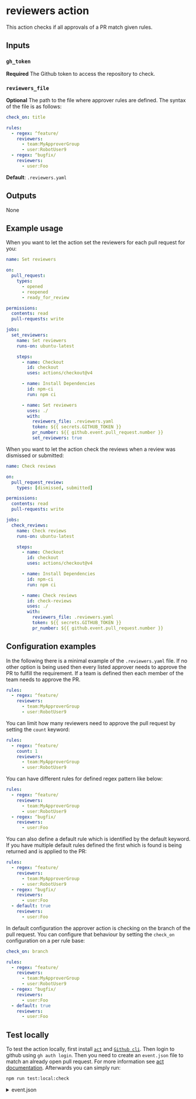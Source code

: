 # reviewers action

This action checks if all approvals of a PR match given rules.

## Inputs

### `gh_token`

**Required** The Github token to access the repository to check.

### `reviewers_file`

**Optional** The path to the file where approver rules are defined. The syntax
of the file is as follows:

```yaml
check_on: title

rules:
  - regex: ^feature/
    reviewers:
      - team:MyApproverGroup
      - user:RobotUser9
  - regex: ^bugfix/
    reviewers:
      - user:Foo
```

**Default**: `.reviewers.yaml`

## Outputs

None

## Example usage

When you want to let the action set the reviewers for each pull request for you:

```yaml
name: Set reviewers

on:
  pull_request:
    types:
      - opened
      - reopened
      - ready_for_review

permissions:
  contents: read
  pull-requests: write

jobs:
  set_reviewers:
    name: Set reviewers
    runs-on: ubuntu-latest

    steps:
      - name: Checkout
        id: checkout
        uses: actions/checkout@v4

      - name: Install Dependencies
        id: npm-ci
        run: npm ci

      - name: Set reviewers
        uses: ./
        with:
          reviewers_file: .reviewers.yaml
          token: ${{ secrets.GITHUB_TOKEN }}
          pr_number: ${{ github.event.pull_request.number }}
          set_reviewers: true
```

When you want to let the action check the reviews when a review was dismissed or
submitted:

```yaml
name: Check reviews

on:
  pull_request_review:
    types: [dismissed, submitted]

permissions:
  contents: read
  pull-requests: write

jobs:
  check_reviews:
    name: Check reviews
    runs-on: ubuntu-latest

    steps:
      - name: Checkout
        id: checkout
        uses: actions/checkout@v4

      - name: Install Dependencies
        id: npm-ci
        run: npm ci

      - name: Check reviews
        id: check-reviews
        uses: ./
        with:
          reviewers_file: .reviewers.yaml
          token: ${{ secrets.GITHUB_TOKEN }}
          pr_number: ${{ github.event.pull_request.number }}
```

## Configuration examples

In the following there is a minimal example of the `.reviewers.yaml` file. If no
other option is being used then every listed approver needs to approve the PR to
fulfill the requirement. If a team is defined then each member of the team needs
to approve the PR.

```yaml
rules:
  - regex: ^feature/
    reviewers:
      - team:MyApproverGroup
      - user:RobotUser9
```

You can limit how many reviewers need to approve the pull request by setting the
`count` keyword:

```yaml
rules:
  - regex: ^feature/
    count: 1
    reviewers:
      - team:MyApproverGroup
      - user:RobotUser9
```

You can have different rules for defined regex pattern like below:

```yaml
rules:
  - regex: ^feature/
    reviewers:
      - team:MyApproverGroup
      - user:RobotUser9
  - regex: ^bugfix/
    reviewers:
      - user:Foo
```

You can also define a default rule which is identified by the default keyword.
If you have multiple default rules defined the first which is found is being
returned and is applied to the PR:

```yaml
rules:
  - regex: ^feature/
    reviewers:
      - team:MyApproverGroup
      - user:RobotUser9
  - regex: ^bugfix/
    reviewers:
      - user:Foo
  - default: true
    reviewers:
      - user:Foo
```

In default configuration the approver action is checking on the branch of the
pull request. You can configure that behaviour by setting the `check_on`
configuration on a per rule base:

```yaml
check_on: branch

rules:
  - regex: ^feature/
    reviewers:
      - team:MyApproverGroup
      - user:RobotUser9
  - regex: ^bugfix/
    reviewers:
      - user:Foo
  - default: true
    reviewers:
      - user:Foo
```

## Test locally

To test the action locally, first install
[`act`](https://github.com/nektos/act) and [`Github cli`](https://github.com/cli/cli/tree/trunk?tab=readme-ov-file#installation). Then login to github using `gh auth login`. Then you need to create an `event.json`
file to match an already open pull request. For more information see
[act documentation](https://nektosact.com/usage/index.html#skipping-jobs).
Afterwards you can simply run:

```bash
npm run test:local:check
```

<details>
  <summary>event.json</summary>
  ```json

  ```
</details>
